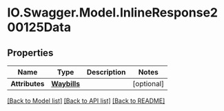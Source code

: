 # IO.Swagger.Model.InlineResponse200125Data
## Properties

Name | Type | Description | Notes
------------ | ------------- | ------------- | -------------
**Attributes** | [**Waybills**](Waybills.md) |  | [optional] 

[[Back to Model list]](../README.md#documentation-for-models) [[Back to API list]](../README.md#documentation-for-api-endpoints) [[Back to README]](../README.md)

